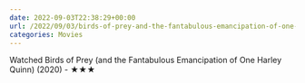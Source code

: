 ```yaml
---
date: 2022-09-03T22:38:29+00:00
url: /2022/09/03/birds-of-prey-and-the-fantabulous-emancipation-of-one-harley-quinn.html
categories: Movies
---
```

Watched Birds of Prey (and the Fantabulous Emancipation of One Harley Quinn) (2020) - ★★★




